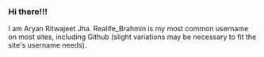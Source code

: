 ### Hi there!!!

I am Aryan Ritwajeet Jha. Realife_Brahmin is my most common username on most sites, including Github (slight variations may be necessary to fit the site's username needs).

